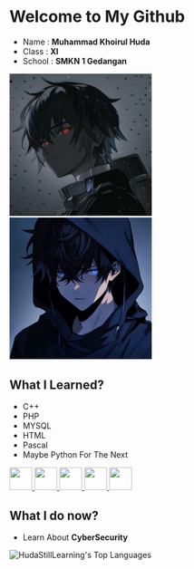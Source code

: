 # Welcome to My Github
- Name : **Muhammad Khoirul Huda**
- Class : **XI**
- School : **SMKN 1 Gedangan**

<img src="./Anime.jpeg" width=49.75%> <img src="./Anime1.jpg" width=49.75%>

## What I Learned?
- C++
- PHP
- MYSQL
- HTML
- Pascal
- Maybe Python For The Next

<a href="https://cplusplus.com/"> <img src="https://upload.wikimedia.org/wikipedia/commons/1/18/ISO_C%2B%2B_Logo.svg" width=40 height=40> </a>
<a href="https://www.php.net/"> <img src="https://www.php.net/images/logos/new-php-logo.svg" width=40 height=40> </a>
<a href="https://www.mysql.com/"> <img src="https://upload.wikimedia.org/wikipedia/de/d/dd/MySQL_logo.svg" width=40 height=40> </a>
<a href="https://html.com/"><img src="https://upload.wikimedia.org/wikipedia/commons/6/61/HTML5_logo_and_wordmark.svg" width=40 height=40> </a>
<a href="https://www.python.org/"><img src="https://upload.wikimedia.org/wikipedia/commons/c/c3/Python-logo-notext.svg" width=40 height=40> </a>


## What I do now?
- Learn About **CyberSecurity**

![HudaStillLearning's Top Languages](https://github-readme-stats.vercel.app/api/top-langs/?username=HudaStillLearning&theme=vue-dark&show_icons=true&hide_border=false&layout=compact)
